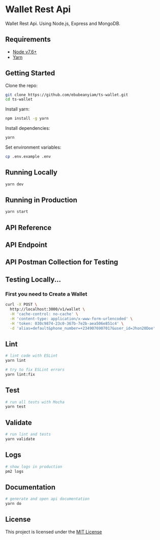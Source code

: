 # Wallet Rest Api

Wallet Rest Api. Using Node.js, Express and MongoDB.

## Requirements

- [Node v7.6+](https://nodejs.org/en/download/current/)
- [Yarn](https://yarnpkg.com/en/docs/install)

## Getting Started

Clone the repo:

```bash
git clone https://github.com/ebubeanyiam/ts-wallet.git
cd ts-wallet
```

Install yarn:

```bash
npm install -g yarn
```

Install dependencies:

```bash
yarn
```

Set environment variables:

```bash
cp .env.example .env
```

## Running Locally

```bash
yarn dev
```

## Running in Production

```bash
yarn start
```

## API Reference

## API Endpoint

## API Postman Collection for Testing

## Testing Locally...

### First you need to Create a Wallet

```bash
curl -X POST \
  http://localhost:3000/v1/wallet \
  -H 'cache-control: no-cache' \
  -H 'content-type: application/x-www-form-urlencoded' \
  -H 'token: 030c9874-23c0-367b-7e2b-aea506e851c4' \
  -d 'alias=default&phone_number=+2349076907017&user_id=Jhon20Doe'
```

## Lint

```bash
# lint code with ESLint
yarn lint

# try to fix ESLint errors
yarn lint:fix
```

## Test

```bash
# run all tests with Mocha
yarn test
```

## Validate

```bash
# run lint and tests
yarn validate
```

## Logs

```bash
# show logs in production
pm2 logs
```

## Documentation

```bash
# generate and open api documentation
yarn do
```

## License

This project is licensed under the [MIT License](https://github.com/mmucito/ewallet-rest-api/blob/master/LICENSE)
